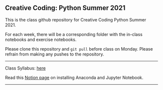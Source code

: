 ## Creative Coding: Python Summer 2021

This is the class github repository for Creative Coding Python Summer 2021.

For each week, there will be a corresponding folder with the in-class notebooks and exercise notebooks. 

Please clone this repository and ```git pull``` before class on Monday. Please refrain from making any pushes to the repository. 

----------------------------

Class Syllabus: [here](https://docs.google.com/document/d/1V1i6v06bjq6cdAui4haDcAblqddPChIxC4G84Ci0ZPE/edit?usp=sharing)

Read this [Notion page](https://www.notion.so/anaconda-jupter-notebook-9315faf27f41489aa06806a2851c04e2) on installing Anaconda and Jupyter Notebook.

-----------------------------
